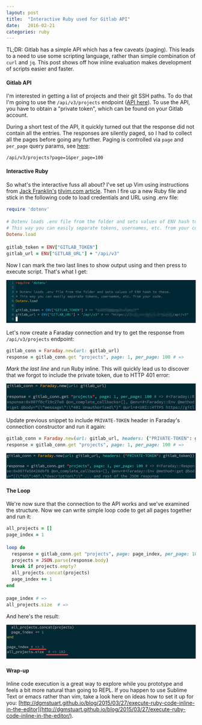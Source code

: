 ```yaml
---
layout: post
title:  "Interactive Ruby used for Gitlab API"
date:   2016-02-21
categories: ruby
---
```


TL;DR: Gitlab has a simple API which has a few caveats (paging). This leads to a need to use some scripting language, rather than simple combination of `curl` and `jq`. This post shows off how inline evaluation makes development of scripts easier and faster.

#### Gitlab API

I'm interested in getting a list of projects and their git SSH paths. To do that I'm going to use the `/api/v3/projects` endpoint ([API here](http://doc.gitlab.com/ce/api/projects.html#list-projects)). To use the API, you have to obtain a "private token", which can be found on your Gitlab account.

During a short test of the API, it quickly turned out that the response did not contain all the entries. The responses are silently paged, so I had to collect all the pages before going any further. Paging is controlled via `page` and `per_page` query params, see [here](http://doc.gitlab.com/ce/api/#pagination):

    /api/v3/projects?page=1&per_page=100

#### Interactive Ruby

So what's the interactive fuss all about? I've set up Vim using instructions from [Jack Franklin's](https://github.com/jackfranklin) [tilvim.com article](http://tilvim.com/2013/06/24/live-ruby-execution.html). Then I fire up a new Ruby file and stick in the following code to load credentials and URL using .env file:

```ruby
require 'dotenv'

# Dotenv loads .env file from the folder and sets values of ENV hash to these.
# This way you can easily separate tokens, usernames, etc. from your code.
Dotenv.load

gitlab_token = ENV["GITLAB_TOKEN"]
gitlab_url = ENV["GITLAB_URL"] + "/api/v3"
```

Now I can mark the two last lines to show output using <F3> and then press <F4> to execute script. That's what I get:

![Inline Ruby execution 1st example](/images/gitlab-ruby/gitlab-ruby1.png)

Let's now create a Faraday connection and try to get the response from `/api/v3/projects` endpoint:

```ruby
gitlab_conn = Faraday.new(url: gitlab_url)
response = gitlab_conn.get "projects", page: 1, per_page: 100 # =>
```

*Mark the last line* and run Ruby inline. This will quickly lead us to discover that we forgot to include the private token, due to HTTP 401 error:

![Inline Ruby execution 2nd example](/images/gitlab-ruby/gitlab-ruby2.png)

Update previous snippet to include `PRIVATE-TOKEN` header in Faraday's connection constructor and run it again:

```ruby
gitlab_conn = Faraday.new(url: gitlab_url, headers: {"PRIVATE-TOKEN": gitlab_token})
response = gitlab_conn.get "projects", page: 1, per_page: 100 # =>
```

![Inline Ruby execution 3rd example](/images/gitlab-ruby/gitlab-ruby3.png)

#### The Loop

We're now sure that the connection to the API works and we've examined the structure. Now we can write simple loop code to get all pages together and run it:

```ruby
all_projects = []
page_index = 1

loop do
  response = gitlab_conn.get "projects", page: page_index, per_page: 100
  projects = JSON.parse(response.body)
  break if projects.empty?
  all_projects.concat(projects)
  page_index += 1
end

page_index # =>
all_projects.size  # =>
```

And here's the result:

![Inline Ruby execution 4th example](/images/gitlab-ruby/gitlab-ruby4.png)

#### Wrap-up

Inline code execution is a great way to explore while you prototype and feels a bit more natural than going to REPL. If you happen to use Sublime Text or emacs rather than vim, take a look here on ideas how to set it up for you: [http://dgmstuart.github.io/blog/2015/03/27/execute-ruby-code-inline-in-the-editor](http://dgmstuart.github.io/blog/2015/03/27/execute-ruby-code-inline-in-the-editor/).

